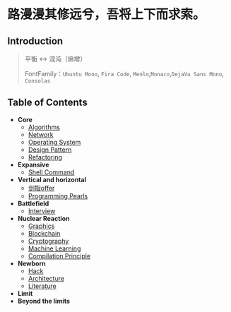 # 路漫漫其修远兮，吾将上下而求索。

## Introduction

> 平衡 ↔ 混沌（熵增）
>
> FontFamily：`Ubuntu Mono`, `Fira Code`, `Menlo`,`Monaco`,`DejaVu Sans Mono`, `Consolas`



## Table of Contents

+ **Core**
  + [Algorithms](/docs/Core/Algorithms/Main.md)
  + [Network](/docs/Core/Network/Main.md)
  + [Operating System](/docs/Core/System/Main.md)
  + [Design Pattern](/docs/Core/DesignPattern/DesignPatterns.md)
  + [Refactoring](/docs/Core/Refactoring/Refactoring.md)
+ **Expansive** 
  + [Shell Command](/docs/Expansive/Shell/Main.md)
+ **Vertical and horizontal**
  + [剑指offer]()
  + [Programming Pearls]()
+ **Battlefield**
  + [Interview]()
+ **Nuclear Reaction**
  - [Graphics]()
  - [Blockchain]()
  - [Cryptography]()
  - [Machine Learning]()
  - [Compilation Principle]()
+ **Newborn**
  + [Hack](/docs/Newborn/Hack/Main.md)
  + [Architecture](/docs/Newborn/Architecture/Main.md)
  + [Literature](/docs/Newborn/Literaturet/Main.md)
+ **Limit**
+ **Beyond the limits**

